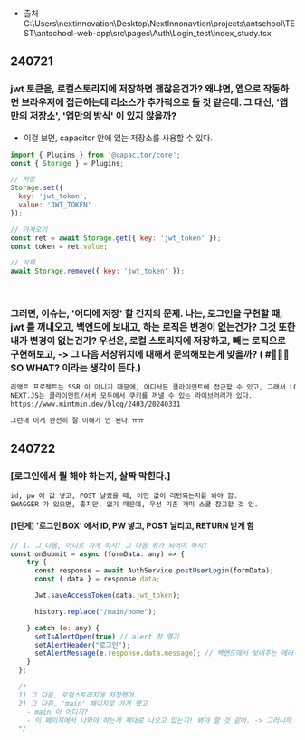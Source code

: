 
- 출처 
C:\Users\nextinnovation\Desktop\NextInnonavtion\projects\antschool\TEST\antschool-web-app\src\pages\Auth\Login\_test\index_study.tsx


## 240721
### jwt 토큰을, 로컬스토리지에 저장하면 괜찮은건가? 왜냐면, 앱으로 작동하면 브라우저에 접근하는데 리소스가 추가적으로 들 것 같은데. 그 대신, '앱만의 저장소', '앱만의 방식' 이 있지 않을까? 


- 이걸 보면, capacitor 안에 있는 저장소를 사용할 수 있다. 
``` jsx 
import { Plugins } from '@capacitor/core';
const { Storage } = Plugins;

// 저장
Storage.set({
  key: 'jwt_token',
  value: 'JWT_TOKEN'
});

// 가져오기
const ret = await Storage.get({ key: 'jwt_token' });
const token = ret.value;

// 삭제
await Storage.remove({ key: 'jwt_token' });

```

<br>

### 그러면, 이슈는, '어디에 저장' 할 건지의 문제. 나는, 로그인을 구현할 때, jwt 를 꺼내오고, 백엔드에 보내고, 하는 로직은 변경이 없는건가? 그것 또한 내가 변경이 없는건가? 우선은, 로컬 스토리지에 저장하고, 빼는 로직으로 구현해보고, -> 그 다음 저장위치에 대해서 문의해보는게 맞을까? ( #📛📛📛 SO WHAT? 이라는 생각이 든다.)

```bash
리액트 프로젝트는 SSR 이 아니기 때문에, 어디서든 클라이언트에 접근할 수 있고, 그래서 LOCAL STORAGE 를 사용함. 
NEXT.JS는 클라이언트/서버 모두에서 쿠키를 꺼낼 수 있는 라이브러리가 있다. 
https://www.mintmin.dev/blog/2403/20240331

그런데 이게 완전히 잘 이해가 안 된다 ㅠㅠ 
```

## 240722 

### [로그인에서 뭘 해야 하는지, 살짝 막힌다.] 

``` bash 
id, pw 에 값 넣고, POST 날렸을 때, 어떤 값이 리턴되는지를 봐야 함. 
SWAGGER 가 있으면, 좋지만, 없기 때문에, 우선 기존 개미 스쿨 참고할 것 임. 
```
#### [1단계] '로그인 BOX' 에서 ID, PW 넣고, POST 날리고, RETURN 받게 함

```jsx 
// 1. 그 다음, 어디로 가게 하지? 그 다음 뭐가 되어야 하지? 
const onSubmit = async (formData: any) => {
    try {
      const response = await AuthService.postUserLogin(formData);
      const { data } = response.data;

      Jwt.saveAccessToken(data.jwt_token);

      history.replace("/main/home");

    } catch (e: any) {
      setIsAlertOpen(true) // alert 창 열기
      setAlertHeader("로그인");
      setAlertMessage(e.response.data.message); // 백엔드에서 보내주는 에러 메시지
    }
  };

  /*
  1) 그 다음, 로컬스토리지에 저장했어. 
  2) 그 다음, 'main' 페이지로 가게 했고
    - main 이 어디지?
    - 이 페이지에서 나와야 하는게 제대로 나오고 있는지! 봐야 할 것 같아. -> 그러니까 우선, ui 를 만들어두자  
  */

```


